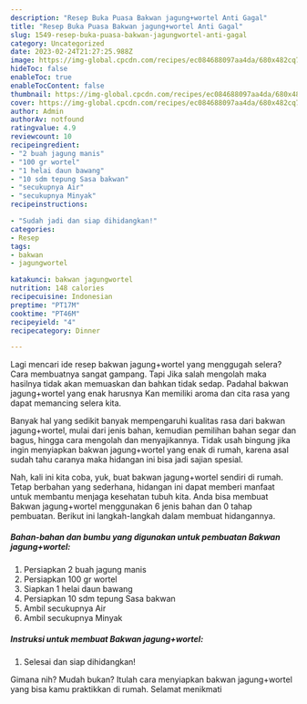 ```yaml
---
description: "Resep Buka Puasa Bakwan jagung+wortel Anti Gagal"
title: "Resep Buka Puasa Bakwan jagung+wortel Anti Gagal"
slug: 1549-resep-buka-puasa-bakwan-jagungwortel-anti-gagal
category: Uncategorized
date: 2023-02-24T21:27:25.988Z
image: https://img-global.cpcdn.com/recipes/ec084688097aa4da/680x482cq70/bakwan-jagungwortel-foto-resep-utama.jpg
hideToc: false
enableToc: true
enableTocContent: false
thumbnail: https://img-global.cpcdn.com/recipes/ec084688097aa4da/680x482cq70/bakwan-jagungwortel-foto-resep-utama.jpg
cover: https://img-global.cpcdn.com/recipes/ec084688097aa4da/680x482cq70/bakwan-jagungwortel-foto-resep-utama.jpg
author: Admin
authorAv: notfound
ratingvalue: 4.9
reviewcount: 10
recipeingredient:
- "2 buah jagung manis"
- "100 gr wortel"
- "1 helai daun bawang"
- "10 sdm tepung Sasa bakwan"
- "secukupnya Air"
- "secukupnya Minyak"
recipeinstructions:

- "Sudah jadi dan siap dihidangkan!"
categories:
- Resep
tags:
- bakwan
- jagungwortel

katakunci: bakwan jagungwortel 
nutrition: 148 calories
recipecuisine: Indonesian
preptime: "PT17M"
cooktime: "PT46M"
recipeyield: "4"
recipecategory: Dinner

---
```



Lagi mencari ide resep bakwan jagung+wortel yang menggugah selera? Cara membuatnya sangat gampang. Tapi Jika salah mengolah maka hasilnya tidak akan memuaskan dan bahkan tidak sedap. Padahal bakwan jagung+wortel yang enak harusnya Kan memiliki aroma dan cita rasa yang dapat memancing selera kita.


Banyak hal yang sedikit banyak mempengaruhi kualitas rasa dari bakwan jagung+wortel, mulai dari jenis bahan, kemudian pemilihan bahan segar dan bagus, hingga cara mengolah dan menyajikannya. Tidak usah bingung jika ingin menyiapkan bakwan jagung+wortel yang enak di rumah, karena asal sudah tahu caranya maka hidangan ini bisa jadi sajian spesial.




Nah, kali ini kita coba, yuk, buat bakwan jagung+wortel sendiri di rumah. Tetap berbahan yang sederhana, hidangan ini dapat memberi manfaat untuk membantu menjaga kesehatan tubuh kita. Anda bisa membuat Bakwan jagung+wortel menggunakan 6 jenis bahan dan 0 tahap pembuatan. Berikut ini langkah-langkah dalam membuat hidangannya.

<!--inarticleads1-->

##### Bahan-bahan dan bumbu yang digunakan untuk pembuatan Bakwan jagung+wortel:

1. Persiapkan 2 buah jagung manis
1. Persiapkan 100 gr wortel
1. Siapkan 1 helai daun bawang
1. Persiapkan 10 sdm tepung Sasa bakwan
1. Ambil secukupnya Air
1. Ambil secukupnya Minyak




<!--inarticleads2-->

##### Instruksi untuk membuat Bakwan jagung+wortel:


1. Selesai dan siap dihidangkan!



Gimana nih? Mudah bukan? Itulah cara menyiapkan bakwan jagung+wortel yang bisa kamu praktikkan di rumah. Selamat menikmati
